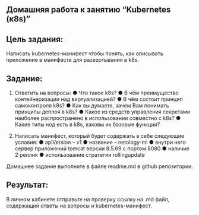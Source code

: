 ## Домашняя работа к занятию “Kubernetes (к8s)”
## **Цель задания**:

Написать kubernetes-манифест чтобы понять, как описывать приложение в манифесте для развертывания в k8s.

## **Задание**:

1.	Ответить на вопросы:
      ●	Что такое k8s?
      ●	В чём преимущество контейнеризации над виртуализацией?
      ●	В чём состоит принцип самоконтроля k8s?
      ●	Как вы думаете, зачем Вам понимать принципы деплоя в k8s?
      ●	Какое из средств управления секретами наиболее распространено в использовании совместно с k8s?
      ●	Какие типы нод есть в k8s, каковы их базовые функции?

2.   Написать манифест, который будет содержать в себе следующие условия:
     ●	apiVersion – v1
     ●	название – netology-ml
     ●	внутри него сервер приложений tomcat версии 8.5.69 с портом 8080
     ●	наличие 2 реплик
     ●	использование стратегии rollingupdate

Домашнее задание выполните в файле readme.md в github репозитории.

## **Результат**:
В личном кабинете отправьте на проверку ссылку на .md файл, содержащий ответы на вопросы и kubernetes-манифест.
